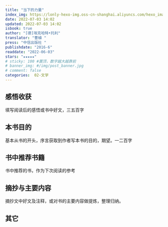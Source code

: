 ```yaml
---
title: "当下的力量"
index_img: https://lonly-hexo-img.oss-cn-shanghai.aliyuncs.com/hexo_images/_/1656828165741.png
date: 2022-07-03 14:02
updated: 2022-07-03 14:02
isbook: true
author: "[德]埃克哈特•托利"
translator: "曹植 "
press: "中信出版社 "
publishdate: "2016-6"
readdate: "2022-06-03"
stars: "★★★★★" 
# sticky: 100 #置顶，数字越大越靠前
# banner_img: #/img/post_banner.jpg
# comment: false
categories:  02-文学
---
```



## 感悟收获
填写阅读后的感悟或书中好文，三五百字
<!--more-->

## 本书目的
基本从书的开头，序言获取到作者写本书的目的，期望。一二百字
## 书中推荐书籍
书中推荐的书，作为下次阅读的参考
## 摘抄与主要内容
摘抄文中好文及注释，或对书的主要内容做提炼，整理归纳。
## 其它

